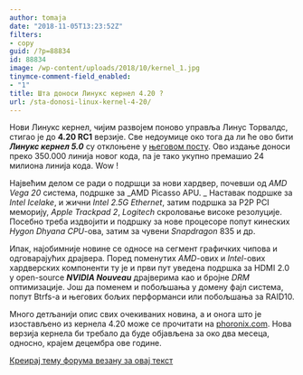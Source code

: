 ```yaml
---
author: tomaja
date: "2018-11-05T13:23:52Z"
filters:
- copy
guid: /?p=88834
id: 88834
image: /wp-content/uploads/2018/10/kernel_1.jpg
tinymce-comment-field_enabled:
- "1"
title: Шта доноси Линукс кернел 4.20 ?
url: /sta-donosi-linux-kernel-4-20/
---
```

Нови Линукс кернел, чијим развојем поново управља Линус Торвалдс, стигао је до **4.20 RC1** верзије. Све недоумице око тога да ли ће ово бити **_Линукс кернел 5.0_** су отклоњене у <a href="http://lkml.iu.edu/hypermail/linux/kernel/1811.0/02531.html" target="_blank" rel="noopener">његовом посту</a>. Ово издање доноси преко 350.000 линија новог кода, па је тако укупно премашио 24 милиона линија кода. Wow !

Највећим делом се ради о подршци за нови хардвер, почевши од _AMD Vega 20_ система, подршке за _AMD Picasso APU. _ Наставак подршке за _Intel Icelake_, и жични _Intel 2.5G Ethernet_, затим подршка за P2P PCI меморију, _Apple Trackpad 2_, _Logitech_ скроловање високе резолуције. Посебно треба издвојити и подршку за нове процесоре попут кинеских _Hygon Dhyana CPU_-ова, затим за чувени _Snapdragon_ 835 и др.

Ипак, најобимније новине се односе на сегмент графичких чипова и одговарајућих драјвера. Поред поменутих _AMD_-ових и _Intel_-ових хардверских компоненти ту је и први пут уведена подршка за HDMI 2.0 у open-source **_NVIDIA Nouveau_** драјверима као и бројнe _DRM_ оптимизације. Још да поменем и побољшања у домену фајл система, попут Btrfs-а и његових бољих перформанси или побољшања за RAID10.

Много детљанији опис свих очекиваних новина, а и онога што је изостављено из кернела 4.20 може се прочитати на <a href="http://www.phoronix.com" target="_blank" rel="noopener">phoronix.com</a>. Нова верзија кернела би требало да буде објављена за око два месеца, односно, крајем децембра ове године.

[Креирај тему форума везану за овај текст](https://linuxo.org/nova-tema-na-forumu/?se_pid=88834)
